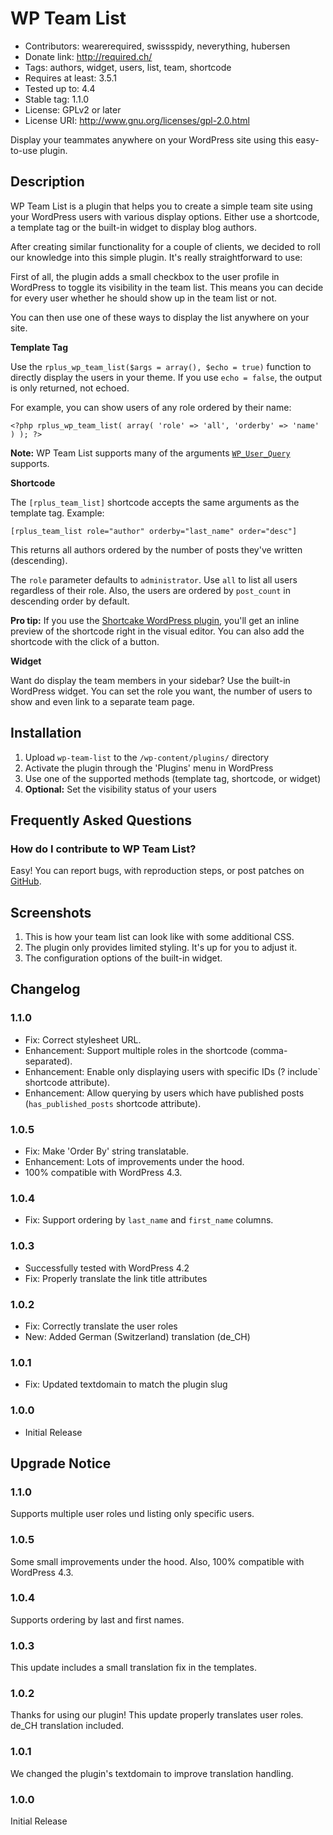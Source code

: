 # WP Team List #
* Contributors: wearerequired, swissspidy, neverything, hubersen
* Donate link: http://required.ch/
* Tags: authors, widget, users, list, team, shortcode
* Requires at least: 3.5.1
* Tested up to: 4.4
* Stable tag: 1.1.0
* License: GPLv2 or later
* License URI: http://www.gnu.org/licenses/gpl-2.0.html

Display your teammates anywhere on your WordPress site using this easy-to-use plugin.

## Description ##

WP Team List is a plugin that helps you to create a simple team site using your WordPress users with various display options. Either use a shortcode, a template tag or the built-in widget to display blog authors.

After creating similar functionality for a couple of clients, we decided to roll our knowledge into this simple plugin. It's really straightforward to use:

First of all, the plugin adds a small checkbox to the user profile in WordPress to toggle its visibility in the team list. This means you can decide for every user whether he should show up in the team list or not.

You can then use one of these ways to display the list anywhere on your site.

**Template Tag**

Use the `rplus_wp_team_list($args = array(), $echo = true)` function to directly display the users in your theme. If you use `echo = false`, the output is only returned, not echoed.

For example, you can show users of any role ordered by their name:

`<?php rplus_wp_team_list( array( 'role' => 'all', 'orderby' => 'name' ) ); ?>`

**Note:** WP Team List supports many of the arguments [`WP_User_Query`](http://codex.wordpress.org/Class_Reference/WP_User_Query "WordPress Codex Codex WP_User_Query") supports.  

**Shortcode**

The `[rplus_team_list]` shortcode accepts the same arguments as the template tag. Example:

`[rplus_team_list role="author" orderby="last_name" order="desc"]`

This returns all authors ordered by the number of posts they've written (descending).

The `role` parameter defaults to `administrator`. Use `all` to list all users regardless of their role. Also, the users are ordered by `post_count` in descending order by default.

**Pro tip:** If you use the [Shortcake WordPress plugin](https://github.com/fusioneng/Shortcake "GitHub - Shortcake"), you'll get an inline preview of the shortcode right in the visual editor. You can also add the shortcode with the click of a button.  

**Widget**

Want do display the team members in your sidebar? Use the built-in WordPress widget. You can set the role you want, the number of users to show and even link to a separate team page.

## Installation ##

1. Upload `wp-team-list` to the `/wp-content/plugins/` directory
2. Activate the plugin through the 'Plugins' menu in WordPress
3. Use one of the supported methods (template tag, shortcode, or widget)
4. **Optional:** Set the visibility status of your users  

## Frequently Asked Questions ##

### How do I contribute to WP Team List? ###

Easy! You can report bugs, with reproduction steps, or post patches on [GitHub](https://github.com/wearerequired/rplus-wp-team-list).

## Screenshots ##

1. This is how your team list can look like with some additional CSS.
2. The plugin only provides limited styling. It's up for you to adjust it.
3. The configuration options of the built-in widget.

## Changelog ##

### 1.1.0 ###
* Fix: Correct stylesheet URL.
* Enhancement: Support multiple roles in the shortcode (comma-separated).
* Enhancement: Enable only displaying users with specific IDs (? include` shortcode attribute).
* Enhancement: Allow querying by users which have published posts (`has_published_posts` shortcode attribute).

### 1.0.5 ###
* Fix: Make 'Order By' string translatable.
* Enhancement: Lots of improvements under the hood.
* 100% compatible with WordPress 4.3.

### 1.0.4 ###
* Fix: Support ordering by `last_name` and `first_name` columns.

### 1.0.3 ###
* Successfully tested with WordPress 4.2
* Fix: Properly translate the link title attributes

### 1.0.2 ###
* Fix: Correctly translate the user roles
* New: Added German (Switzerland) translation (de_CH)

### 1.0.1 ###
* Fix: Updated textdomain to match the plugin slug

### 1.0.0 ###
* Initial Release

## Upgrade Notice ##

### 1.1.0 ###
Supports multiple user roles und listing only specific users.

### 1.0.5 ###
Some small improvements under the hood. Also, 100% compatible with WordPress 4.3.

### 1.0.4 ###
Supports ordering by last and first names.

### 1.0.3 ###

This update includes a small translation fix in the templates.

### 1.0.2 ###

Thanks for using our plugin! This update properly translates user roles. de_CH translation included.

### 1.0.1 ###
We changed the plugin's textdomain to improve translation handling.

### 1.0.0 ###
Initial Release